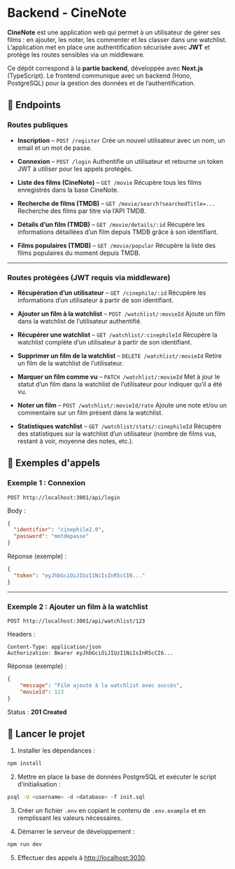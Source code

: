 # Backend - CineNote

**CineNote** est une application web qui permet à un utilisateur de gérer ses films : en ajouter, les noter, les commenter et les classer dans une watchlist.
L’application met en place une authentification sécurisée avec **JWT** et protège les routes sensibles via un middleware.

Ce dépôt correspond à la **partie backend**, développée avec **Next.js** (TypeScript). Le frontend communique avec un backend (Hono, PostgreSQL) pour la gestion des données et de l’authentification.

## 📖 Endpoints

### Routes publiques

* **Inscription** – `POST /register`
  Crée un nouvel utilisateur avec un nom, un email et un mot de passe.

* **Connexion** – `POST /login`
  Authentifie un utilisateur et retourne un token JWT à utiliser pour les appels protégés.

* **Liste des films (CineNote)** – `GET /movie`
  Récupère tous les films enregistrés dans la base CineNote.

* **Recherche de films (TMDB)** – `GET /movie/search?searchedTitle=...`
  Recherche des films par titre via l’API TMDB.

* **Détails d’un film (TMDB)** – `GET /movie/details/:id`
  Récupère les informations détaillées d’un film depuis TMDB grâce à son identifiant.

* **Films populaires (TMDB)** – `GET /movie/popular`
  Récupère la liste des films populaires du moment depuis TMDB.

---

### Routes protégées (JWT requis via middleware)

* **Récupération d’un utilisateur** – `GET /cinephile/:id`
  Récupère les informations d’un utilisateur à partir de son identifiant.

* **Ajouter un film à la watchlist** – `POST /watchlist/:movieId`
  Ajoute un film dans la watchlist de l’utilisateur authentifié.

* **Récupérer une watchlist** – `GET /watchlist/:cinephileId`
  Récupère la watchlist complète d’un utilisateur à partir de son identifiant.

* **Supprimer un film de la watchlist** – `DELETE /watchlist/:movieId`
  Retire un film de la watchlist de l’utilisateur.

* **Marquer un film comme vu** – `PATCH /watchlist/:movieId`
  Met à jour le statut d’un film dans la watchlist de l’utilisateur pour indiquer qu’il a été vu.

* **Noter un film** – `POST /watchlist/:movieId/rate`
  Ajoute une note et/ou un commentaire sur un film présent dans la watchlist.

* **Statistiques watchlist** – `GET /watchlist/stats/:cinephileId`
  Récupère des statistiques sur la watchlist d’un utilisateur (nombre de films vus, restant à voir, moyenne des notes, etc.).

## 🤙 Exemples d'appels

### Exemple 1 : Connexion

```
POST http://localhost:3001/api/login
```

Body :

```json
{
  "identifier": "cinephile2.0",
  "password": "motdepasse"
}
```

Réponse (exemple) :

```json
{
  "token": "eyJhbGciOiJIUzI1NiIsInR5cCI6..."
}
```

---

### Exemple 2 : Ajouter un film à la watchlist

```
POST http://localhost:3001/api/watchlist/123
```

Headers :

```
Content-Type: application/json
Authorization: Bearer eyJhbGciOiJIUzI1NiIsInR5cCI6...
```

Réponse (exemple) :

```json
{
    "message": "Film ajouté à la watchlist avec succès",
    "movieId": 123
}
```

Status : **201 Created**


## 🚀 Lancer le projet

1. Installer les dépendances :

```bash
npm install
```

2. Mettre en place la base de données PostgreSQL et exécuter le script d’initialisation :

```bash
psql -U <username> -d <database> -f init.sql
```

3. Créer un fichier `.env` en copiant le contenu de `.env.example` et en remplissant les valeurs nécessaires.

4. Démarrer le serveur de développement :

```bash
npm run dev
```

5. Effectuer des appels à [http://localhost:3030](http://localhost:3000).